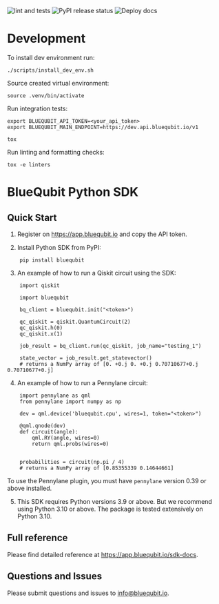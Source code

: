 <!-- EXCLUDE -->
![lint and tests](https://github.com/BlueQubitDev/bluequbit-python-sdk/actions/workflows/lint_and_tests.yml/badge.svg) ![PyPI release status](https://github.com/BlueQubitDev/bluequbit-python-sdk/actions/workflows/release.yml/badge.svg) ![Deploy docs](https://github.com/BlueQubitDev/bluequbit-python-sdk/actions/workflows/deploy_docs.yml/badge.svg)

# Development

To install dev environment run:

```
./scripts/install_dev_env.sh
```

Source created virtual environment:

```
source .venv/bin/activate
```

Run integration tests:

```
export BLUEQUBIT_API_TOKEN=<your_api_token>
export BLUEQUBIT_MAIN_ENDPOINT=https://dev.api.bluequbit.io/v1

tox
```

Run linting and formatting checks:

```
tox -e linters
```



<!-- /EXCLUDE -->
# BlueQubit Python SDK

## Quick Start

1. Register on https://app.bluequbit.io and copy the API token.

2. Install Python SDK from PyPI:
```
    pip install bluequbit
```
3. An example of how to run a Qiskit circuit using the SDK:

```
    import qiskit

    import bluequbit

    bq_client = bluequbit.init("<token>")

    qc_qiskit = qiskit.QuantumCircuit(2)
    qc_qiskit.h(0)
    qc_qiskit.x(1)

    job_result = bq_client.run(qc_qiskit, job_name="testing_1")

    state_vector = job_result.get_statevector() 
    # returns a NumPy array of [0. +0.j 0. +0.j 0.70710677+0.j 0.70710677+0.j]
```

4. An example of how to run a Pennylane circuit:

```
    import pennylane as qml
    from pennylane import numpy as np
    
    dev = qml.device('bluequbit.cpu', wires=1, token="<token>")
    
    @qml.qnode(dev)
    def circuit(angle):
        qml.RY(angle, wires=0)
        return qml.probs(wires=0)
    
    
    probabilities = circuit(np.pi / 4)
    # returns a NumPy array of [0.85355339 0.14644661]
```
To use the Pennylane plugin, you must have `pennylane` version 0.39 or above installed. 

5. This SDK requires Python versions 3.9 or above. But we recommend using Python 3.10 or above.
The package is tested extensively on Python 3.10.

## Full reference

Please find detailed reference at https://app.bluequbit.io/sdk-docs.

## Questions and Issues

Please submit questions and issues to info@bluequbit.io.
